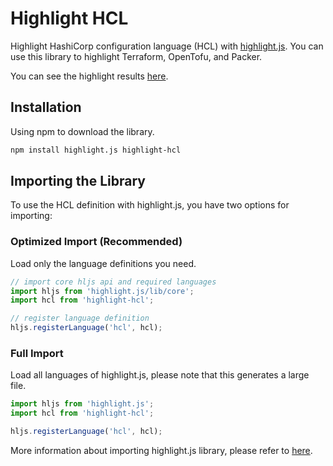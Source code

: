 # Highlight HCL

Highlight HashiCorp configuration language (HCL) with [highlight.js](https://highlightjs.org/).
You can use this library to highlight Terraform, OpenTofu, and Packer.

You can see the highlight results [here](https://yilanboy.github.io/highlight-hcl/public/).

## Installation

Using npm to download the library.

```bash
npm install highlight.js highlight-hcl
```

## Importing the Library

To use the HCL definition with highlight.js, you have two options for importing:

### Optimized Import (Recommended)

Load only the language definitions you need.

```javascript
// import core hljs api and required languages
import hljs from 'highlight.js/lib/core';
import hcl from 'highlight-hcl';

// register language definition
hljs.registerLanguage('hcl', hcl);
```

### Full Import

Load all languages of highlight.js, please note that this generates a large file.

```javascript
import hljs from 'highlight.js';
import hcl from 'highlight-hcl';

hljs.registerLanguage('hcl', hcl);
```

More information about importing highlight.js library, please refer
to [here](https://highlightjs.readthedocs.io/en/latest/readme.html#importing-the-library).
